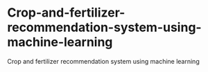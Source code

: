 # Crop-and-fertilizer-recommendation-system-using-machine-learning
Crop and fertilizer recommendation system using machine learning
